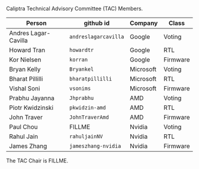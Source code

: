 Caliptra Technical Advisory Committee (TAC) Members.

| Person | github id | Company | Class |
| -- | -- | -- | -- |
| Andres Lagar-Cavilla | `andreslagarcavilla` | Google | Voting |
| Howard Tran | `howardtr` | Google | RTL |
| Kor Nielsen | `korran` | Google | Firmware |
| Bryan Kelly | `Bryankel` | Microsoft | Voting |
| Bharat Pillilli | `bharatpillilli` | Microsoft | RTL |
| Vishal Soni | `vsonims` | Microsoft | Firmware |
| Prabhu Jayanna | `Jhprabhu` | AMD | Voting |
| Piotr Kwidzinski | `pkwidzin-amd` | AMD | RTL |
| John Traver | `JohnTraverAmd` | AMD | Firmware |
| Paul Chou | FILLME | Nvidia | Voting |
| Rahul Jain | `rahuljainNV` | Nvidia | RTL |
| James Zhang | `jameszhang-nvidia` | Nvidia | Firmware |

The TAC Chair is FILLME.
